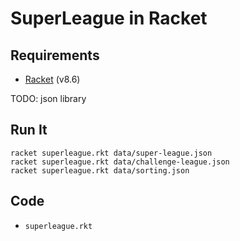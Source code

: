 # SuperLeague in Racket

## Requirements

- [Racket](https://racket-lang.org/) (v8.6)

TODO: json library

## Run It

    racket superleague.rkt data/super-league.json
    racket superleague.rkt data/challenge-league.json
    racket superleague.rkt data/sorting.json

## Code

- `superleague.rkt`